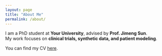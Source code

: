 ```yaml
---
layout: page
title: "About Me"
permalink: /about/
---
```


I am a PhD student at **Your University**, advised by **Prof. Jimeng Sun**.  
My work focuses on **clinical trials, synthetic data, and patient modeling**.

You can find my CV [here](#).
